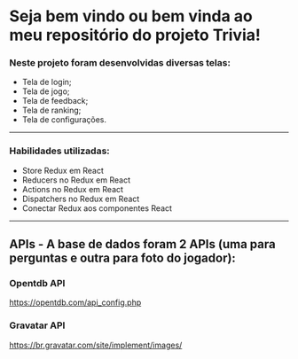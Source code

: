 # Seja bem vindo ou bem vinda ao meu repositório do projeto Trivia!

### Neste projeto foram desenvolvidas diversas telas:
- Tela de login;
- Tela de jogo;
- Tela de feedback;
- Tela de ranking;
- Tela de configurações.

---

### Habilidades utilizadas:

  - Store Redux em React
  - Reducers no Redux em React
  - Actions no Redux em React
  - Dispatchers no Redux em React
  - Conectar Redux aos componentes React

---

## APIs - A base de dados foram 2 APIs (uma para perguntas e outra para foto do jogador):

### Opentdb API

https://opentdb.com/api_config.php

### Gravatar API

https://br.gravatar.com/site/implement/images/
